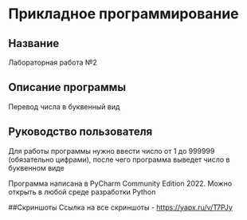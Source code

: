 # Прикладное программирование
## Название
Лабораторная работа №2
## Описание программы 
Перевод числа в буквенный вид
## Руководство пользователя
Для работы программы нужно ввести число от 1 до 999999 (обязательно цифрами), после чего программа выведет число в буквенном виде 

Программа написана в PyCharm Community Edition 2022. Можно открыть в любой среде разработки Python

##Скриншоты
Ссылка на все скриншоты - https://yapx.ru/v/T7PJy

